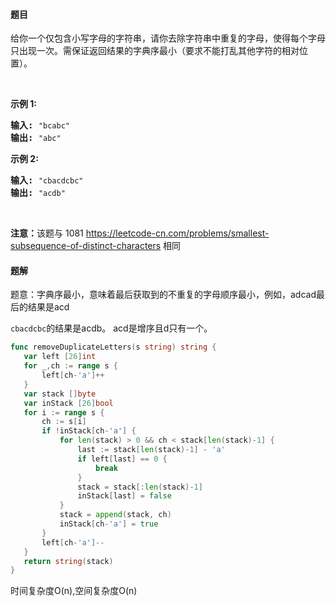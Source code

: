 #### 题目
<p>给你一个仅包含小写字母的字符串，请你去除字符串中重复的字母，使得每个字母只出现一次。需保证返回结果的字典序最小（要求不能打乱其他字符的相对位置）。</p>

<p>&nbsp;</p>

<p><strong>示例 1:</strong></p>

<pre><strong>输入:</strong> <code>&quot;bcabc&quot;</code>
<strong>输出:</strong> <code>&quot;abc&quot;</code>
</pre>

<p><strong>示例 2:</strong></p>

<pre><strong>输入:</strong> <code>&quot;cbacdcbc&quot;</code>
<strong>输出:</strong> <code>&quot;acdb&quot;</code></pre>

<p>&nbsp;</p>

<p><strong>注意：</strong>该题与 1081 <a href="https://leetcode-cn.com/problems/smallest-subsequence-of-distinct-characters">https://leetcode-cn.com/problems/smallest-subsequence-of-distinct-characters</a> 相同</p>


 #### 题解
 题意：字典序最小，意味着最后获取到的不重复的字母顺序最小，例如，adcad最后的结果是acd
 
 `cbacdcbc`的结果是acdb。
 acd是增序且d只有一个。
 
 ```go
func removeDuplicateLetters(s string) string {
	var left [26]int
	for _,ch := range s {
		left[ch-'a']++
	}
	var stack []byte
	var inStack [26]bool
	for i := range s {
		ch := s[i]
		if !inStack[ch-'a'] {
			for len(stack) > 0 && ch < stack[len(stack)-1] {
				last := stack[len(stack)-1] - 'a'
				if left[last] == 0 {
					break
				}
				stack = stack[:len(stack)-1]
				inStack[last] = false
			}
			stack = append(stack, ch)
			inStack[ch-'a'] = true
		}
		left[ch-'a']--
	}
	return string(stack)
}
```
 时间复杂度O(n),空间复杂度O(n)